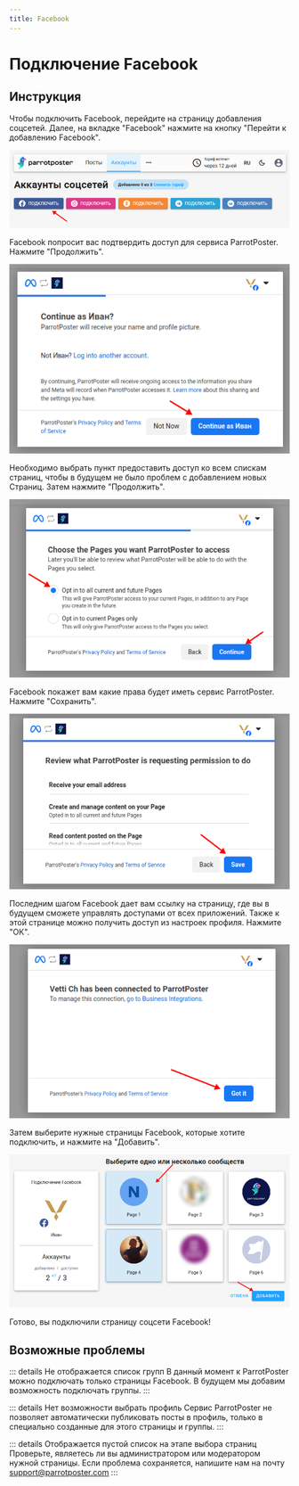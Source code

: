 ```yaml
---
title: Facebook
---
```


# Подключение Facebook

## Инструкция

Чтобы подключить Facebook, перейдите на страницу добавления соцсетей.
Далее, на вкладке "Facebook" нажмите на кнопку "Перейти к добавлению Facebook".

![Добавление](./fb-0.png)

<!-- #region common-auth -->

Facebook попросит вас подтвердить доступ для сервиса ParrotPoster. Нажмите "Продолжить".

![Подтверждение](./fb-1.png)

Необходимо выбрать пункт предоставить доступ ко всем спискам страниц, чтобы в будущем не было проблем с добавлением новых Страниц.
Затем нажмите "Продолжить".

![Выбор страниц](./fb-2.png)

Facebook покажет вам какие права будет иметь сервис ParrotPoster. Нажмите "Сохранить".

![Выбор страниц](./fb-3.png)

Последним шагом Facebook дает вам ссылку на страницу, где вы в будущем сможете управлять доступами от всех приложений.
Также к этой странице можно получить доступ из настроек профиля.
Нажмите "ОК".

![Выбор страниц](./fb-4.png)

Затем выберите нужные страницы Facebook, которые хотите подключить, и нажмите на "Добавить".

![Выбор страниц](./fb-5.png)

Готово, вы подключили страницу соцсети Facebook!

<!-- #endregion common-auth -->

## Возможные проблемы

<!-- #region common-errors -->

::: details Не отображается список групп
В данный момент к ParrotPoster можно подключать только страницы Facebook.
В будущем мы добавим возможность подключать группы.
:::

::: details Нет возможности выбрать профиль
Сервис ParrotPoster не позволяет автоматически публиковать посты в профиль, только в специально созданные для этого страницы и группы.
:::

::: details Отображается пустой список на этапе выбора страниц
Проверьте, являетесь ли вы администратором или модератором нужной страницы.
Если проблема сохраняется, напишите нам на почту [support@parrotposter.com](mailto:support@parrotposter.com)
:::

<!-- #endregion common-errors -->
